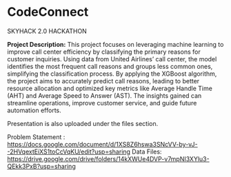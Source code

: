# CodeConnect
SKYHACK 2.0 HACKATHON

**Project Description:**
This project focuses on leveraging machine learning to improve call center efficiency by classifying the primary reasons for customer inquiries. Using data from United Airlines’ call center, the model identifies the most frequent call reasons and groups less common ones, simplifying the classification process. By applying the XGBoost algorithm, the project aims to accurately predict call reasons, leading to better resource allocation and optimized key metrics like Average Handle Time (AHT) and Average Speed to Answer (AST). The insights gained can streamline operations, improve customer service, and guide future automation efforts.

Presentation is also uploaded under the files section.

Problem Statement : https://docs.google.com/document/d/1XS8Z6hswa3SNcVV-by-vJ--2HVqextEiXS1toCcVqKU/edit?usp=sharing
Data Files: https://drive.google.com/drive/folders/14kXWUe4DVP-v7mpNI3XYlu3-QEkk3PxB?usp=sharing
